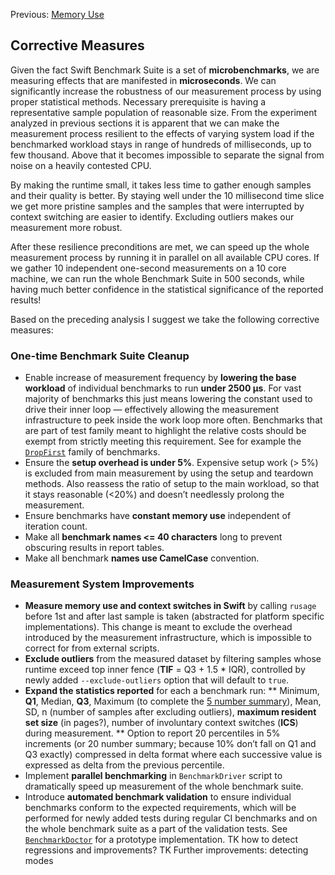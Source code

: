 Previous: [Memory Use](memory-use.md)
## Corrective Measures
Given the fact Swift Benchmark Suite is a set of **microbenchmarks**, we are measuring effects that are manifested in **microseconds**. We can significantly increase the robustness of our measurement process by using proper statistical methods. Necessary prerequisite is having a representative sample population of reasonable size. From the experiment analyzed in previous sections it is apparent that we can make the measurement process resilient to the effects of varying system load if the benchmarked workload stays in range of hundreds of milliseconds, up to few thousand. Above that it becomes impossible to separate the signal from noise on a heavily contested CPU.

By making the runtime small, it takes less time to gather enough samples and their quality is better. By staying well under the 10 millisecond time slice we get more pristine samples and the samples that were interrupted by context switching are easier to identify. Excluding outliers makes our measurement more robust.

After these resilience preconditions are met, we can speed up the whole measurement process by running it in parallel on all available CPU cores. If we gather 10 independent one-second measurements on a 10 core machine, we can run the whole Benchmark Suite in 500 seconds, while having much better confidence in the statistical significance of the reported results!

Based on the preceding analysis I suggest we take the following corrective measures:
### One-time Benchmark Suite Cleanup
* Enable increase of measurement frequency by **lowering the base workload** of individual benchmarks to run **under 2500 μs**. For vast majority of benchmarks this just means lowering the constant used to drive their inner loop — effectively allowing the measurement infrastructure to peek inside the work loop more often. Benchmarks that are part of test family meant to highlight the relative costs should be exempt from strictly meeting this requirement. See for example the [`DropFirst`](https://github.com/apple/swift/blob/master/benchmark/single-source/DropFirst.swift) family of benchmarks.
* Ensure the **setup overhead is under 5%**. Expensive setup work (> 5%) is excluded from main measurement by using the setup and teardown methods. Also reassess the ratio of setup to the main workload, so that it stays reasonable (<20%) and doesn’t needlessly prolong the measurement.
* Ensure benchmarks have **constant memory use** independent of iteration count.
* Make all **benchmark names <= 40 characters** long to prevent obscuring results in report tables.
* Make all benchmark **names use CamelCase** convention.

### Measurement System Improvements
* **Measure memory use and context switches in Swift** by calling `rusage` before 1st and after last sample is taken (abstracted for platform specific implementations). This change is meant to exclude the overhead introduced by the measurement infrastructure, which is impossible to correct for from external scripts.
* **Exclude outliers** from the measured dataset by filtering samples whose runtime exceed top inner fence (**TIF** = Q3 + 1.5 * IQR), controlled by newly added `--exclude-outliers` option that will default to `true`.
* **Expand the statistics reported** for each a benchmark run:
  ** Minimum, **Q1**, Median, **Q3**, Maximum (to complete the [5 number summary](https://en.wikipedia.org/wiki/Five-number_summary)), Mean, SD, n (number of samples after excluding outliers), **maximum resident set size** (in pages?), number of involuntary context switches (**ICS**) during measurement.
  ** Option to report 20 percentiles in 5% increments (or 20 number summary; because 10% don’t fall on Q1 and Q3 exactly) compressed in delta format where each successive value is expressed as delta from the previous percentile.
* Implement **parallel benchmarking** in `BenchmarkDriver` script to dramatically speed up measurement of the whole benchmark suite.
* Introduce **automated benchmark validation** to ensure individual benchmarks conform to the expected requirements, which will be performed for newly added tests during regular CI benchmarks and on the whole benchmark suite as a part of the validation tests. See [`BenchmarkDoctor`](https://bit.ly/VK-BD#L163) for a prototype implementation.
TK how to detect regressions and improvements?
TK Further improvements: detecting modes
